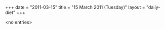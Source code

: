 +++
date = "2011-03-15"
title = "15 March 2011 (Tuesday)"
layout = "daily-diet"
+++


\<no entries\>
